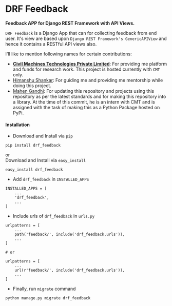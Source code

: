 # DRF Feedback

**Feedback APP for Django REST Framework with API Views.**<br>

`DRF Feedback` is a Django App that can for collecting feedback from end user. It's view are based upon
`Django REST Framework's GenericAPIView` and hence it contains a RESTful API views also.


I'll like to mention following names for certain contributions:

- **[Civil Machines Technologies Private Limited](https://github.com/civilmahines)**: For providing me platform and 
funds for research work. This project is hosted currently with `CMT` only. 
- [Himanshu Shankar](https://github.com/iamhssingh): For guiding me and providing me mentorship while doing this
project.
- [Mahen Gandhi](https://github.com/imlegend19): For updating this repository and projects using this repository as
 per the latest standards and for making this repository into a library. At the time of this commit, he is an intern
  with CMT and is assigned with the task of making this as a Python Package hosted on PyPi.

#### Installation

- Download and Install via `pip`
```
pip install drf_feedback
```
or<br>
Download and Install via `easy_install`
```
easy_install drf_feedback
```
- Add `drf_feedback` in `INSTALLED_APPS`<br>
```
INSTALLED_APPS = [
    ...
    'drf_feedback',
    ...
]
```
- Include urls of `drf_feedback` in `urls.py`
```
urlpatterns = [
    ...
    path('feedback/', include('drf_feedback.urls')),
    ...
]

# or

urlpatterns = [
    ...
    url(r'feedback/', include('drf_feedback.urls')),
    ...
]
```

- Finally, run `migrate` command
```
python manage.py migrate drf_feedback
```
